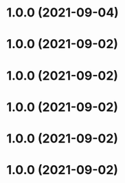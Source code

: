 # 1.0.0 (2021-09-04)



# 1.0.0 (2021-09-02)



# 1.0.0 (2021-09-02)



# 1.0.0 (2021-09-02)



# 1.0.0 (2021-09-02)



# 1.0.0 (2021-09-02)



